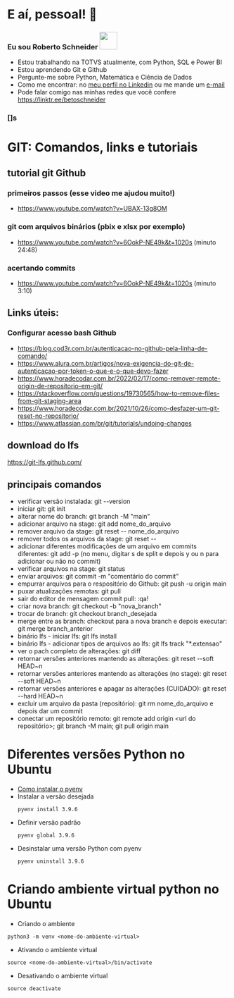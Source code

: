 # E aí, pessoal! 👋

### Eu sou Roberto Schneider <a href="https://www.linkedin.com/in/robertoschneider/"> <img src= "https://media2.giphy.com/media/tsUDdndB8zkFF8zHQM/giphy.gif?cid=ecf05e47bksdbsf1rkfjr2x53nf7r9t6q1ar4xguz4mkjqoa&rid=giphy.gif&ct=s" height ="40" width="40"/> </a>

- Estou trabalhando na TOTVS atualmente, com Python, SQL e Power BI
- Estou aprendendo Git e Github
- Pergunte-me sobre Python, Matemática e Ciência de Dados
- Como me encontrar: no <a href="https://www.linkedin.com/in/robertoschneider/" target="_blank">meu perfil no Linkedin</a> ou me mande um <a href="mailto:roberto.schneider@gmail.com?subject=Contato via Github">e-mail</a>
- Pode falar comigo nas minhas redes que você confere <a href="https://linktr.ee/betoschneider" target="_blank">https://linktr.ee/betoschneider</a>

### []s

# GIT: Comandos, links e tutoriais

## tutorial git Github
### primeiros passos (esse video me ajudou muito!)
* https://www.youtube.com/watch?v=UBAX-13g8OM
### git com arquivos binários (pbix e xlsx por exemplo)
* https://www.youtube.com/watch?v=6OokP-NE49k&t=1020s (minuto 24:48)
### acertando commits
* https://www.youtube.com/watch?v=6OokP-NE49k&t=1020s (minuto 3:10)

## Links úteis:
### Configurar acesso bash Github
* https://blog.cod3r.com.br/autenticacao-no-github-pela-linha-de-comando/
* https://www.alura.com.br/artigos/nova-exigencia-do-git-de-autenticacao-por-token-o-que-e-o-que-devo-fazer
* https://www.horadecodar.com.br/2022/02/17/como-remover-remote-origin-de-repositorio-em-git/
* https://stackoverflow.com/questions/19730565/how-to-remove-files-from-git-staging-area
* https://www.horadecodar.com.br/2021/10/26/como-desfazer-um-git-reset-no-repositorio/
* https://www.atlassian.com/br/git/tutorials/undoing-changes

## download do lfs
https://git-lfs.github.com/

## principais comandos
* verificar versão instalada: git --version
* iniciar git: git init
* alterar nome do branch: git branch -M "main"
* adicionar arquivo na stage: git add nome_do_arquivo
* remover arquivo da stage: git reset -- nome_do_arquivo
* remover todos os arquivos da stage: git reset --
* adicionar diferentes modificações de um arquivo em commits diferentes: git add -p (no menu, digitar s de split e depois y ou n para adicionar ou não no commit)
* verificar arquivos na stage: git status
* enviar arquivos: git commit -m "comentário do commit"
* empurrar arquivos para o respositório do Github: git push -u origin main
* puxar atualizações remotas: git pull
* sair do editor de mensagem commit pull: :qa!
* criar nova branch: git checkout -b "nova_branch"
* trocar de branch: git checkout branch_desejada
* merge entre as branch: checkout para a nova branch e depois executar: git merge branch_anterior
* binário lfs - iniciar lfs: git lfs install
* binário lfs - adicionar tipos de arquivos ao lfs: git lfs track "*.extensao"
* ver o pach completo de alterações: git diff
* retornar versões anteriores mantendo as alterações: git reset --soft HEAD~n
* retornar versões anteriores mantendo as alterações (no stage): git reset --soft HEAD~n
* retornar versões anteriores e apagar as alterações (CUIDADO): git reset --hard HEAD~n
* excluir um arquivo da pasta (repositório): git rm nome_do_arquivo e depois dar um commit
* conectar um repositório remoto: git remote add origin <url do repositório>; git branch -M main; git pull origin main

# Diferentes versões Python no Ubuntu
* [Como instalar o pyenv](https://sempreupdate.com.br/como-instalar-varias-versoes-do-python-com-o-pyenv-no-ubuntu-debian-fedora-ou-derivados/)
* Instalar a versão desejada
  ~~~shell
  pyenv install 3.9.6
  ~~~
* Definir versão padrão
  ~~~shell
  pyenv global 3.9.6
  ~~~
* Desinstalar uma versão Python com pyenv
  ~~~shell
  pyenv uninstall 3.9.6
  ~~~
# Criando ambiente virtual python no Ubuntu
* Criando o ambiente
~~~shell
python3 -m venv <nome-do-ambiente-virtual>
~~~
* Ativando o ambiente virtual
~~~shell
source <nome-do-ambiente-virtual>/bin/activate
~~~

* Desativando o ambiente virtual
~~~shell
source deactivate
~~~
  
